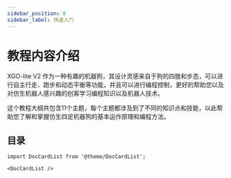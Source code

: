 ```yaml
---
sidebar_position: 8
sidebar_label: 快速入门
---
```


# 教程内容介绍

XGO-lite V2 作为一种有趣的机器狗，其设计灵感来自于狗的四肢和步态，可以进行自主行走、跑步和动态平衡等功能，并且可以进行编程控制，更好的帮助您以及对仿生机器人感兴趣的创客学习编程知识以及机器人技术。

这个教程大纲共包含11个主题，每个主题都涉及到了不同的知识点和技能，以此帮助您了解和掌握仿生四足机器狗的基本运作原理和编程方法。


## 目录

```mdx-code-block
import DocCardList from '@theme/DocCardList';

<DocCardList />
```
